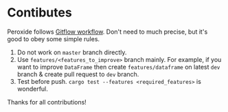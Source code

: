 # Contibutes

Peroxide follows [Gitflow workflow](https://www.atlassian.com/git/tutorials/comparing-workflows/gitflow-workflow).
Don't need to much precise, but it's good to obey some simple rules.

1. Do not work on `master` branch directly.
2. Use `features/<features_to_improve>` branch mainly. For example, if you want to improve `DataFrame` then create `features/dataframe` on latest `dev` branch & create pull request to `dev` branch.
3. Test before push. `cargo test --features <required_features>` is wonderful.

Thanks for all contributions!
